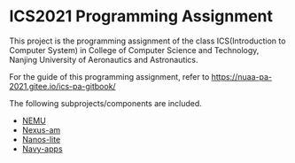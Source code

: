 # ICS2021 Programming Assignment

This project is the programming assignment of the class ICS(Introduction to Computer System) in College of Computer Science and Technology, Nanjing University of Aeronautics and Astronautics.

For the guide of this programming assignment,
refer to https://nuaa-pa-2021.gitee.io/ics-pa-gitbook/

The following subprojects/components are included.
* [NEMU](https://github.com/NJU-ProjectN/nemu)
* [Nexus-am](https://github.com/NJU-ProjectN/nexus-am)
* [Nanos-lite](https://github.com/NJU-ProjectN/nanos-lite)
* [Navy-apps](https://github.com/NJU-ProjectN/navy-apps)
